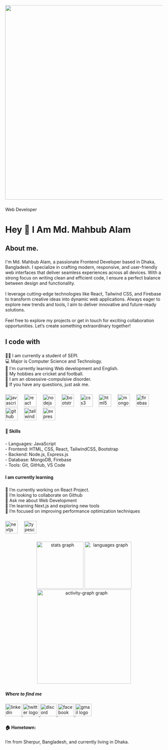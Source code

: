 <div align="center">
  <img height="620" src="https://github.com/mahbubdev1/mahbubdev1/blob/main/final-banner.png?raw=true"  />
</div>

###

<p align="left">Web Developer</p>

###

<h1 align="left">Hey 👋 I Am Md. Mahbub Alam</h1>

###

<h2 align="left">About me.</h2>

###

<p align="left">I'm Md. Mahbub Alam,  a passionate Frontend Developer based in Dhaka, Bangladesh. I specialize in crafting modern, responsive, and user-friendly web interfaces that deliver seamless experiences across all devices. With a strong focus on writing clean and efficient code, I ensure a perfect balance between design and functionality.<br><br>I leverage cutting-edge technologies like React, Tailwind CSS, and Firebase to transform creative ideas into dynamic web applications. Always eager to explore new trends and tools, I aim to deliver innovative and future-ready solutions.<br><br>Feel free to explore my projects or get in touch for exciting collaboration opportunities. Let’s create something extraordinary together!</p>

###

<h2 align="left">I code with</h2>

###

<p align="left">👨‍🏛 I am currently a student of SEPI.<br>💻 Major is Computer Science and Technology.<br>🌱 I'm currently learning Web development and English.<br>🤔 My hobbies are cricket and football.<br>💼 I am an obsessive-compulsive disorder.<br>💬 If you have any questions, just ask me.</p>

###

<div align="left">
  <img src="https://cdn.jsdelivr.net/gh/devicons/devicon/icons/javascript/javascript-original.svg" height="40" alt="javascript logo"  />
  <img width="12" />
  <img src="https://cdn.jsdelivr.net/gh/devicons/devicon/icons/react/react-original.svg" height="40" alt="react logo"  />
  <img width="12" />
  <img src="https://cdn.jsdelivr.net/gh/devicons/devicon/icons/nodejs/nodejs-original.svg" height="40" alt="nodejs logo"  />
  <img width="12" />
  <img src="https://cdn.jsdelivr.net/gh/devicons/devicon/icons/bootstrap/bootstrap-original.svg" height="40" alt="bootstrap logo"  />
  <img width="12" />
  <img src="https://cdn.jsdelivr.net/gh/devicons/devicon/icons/css3/css3-original.svg" height="40" alt="css3 logo"  />
  <img width="12" />
  <img src="https://cdn.jsdelivr.net/gh/devicons/devicon/icons/html5/html5-original.svg" height="40" alt="html5 logo"  />
  <img width="12" />
  <img src="https://cdn.jsdelivr.net/gh/devicons/devicon/icons/mongodb/mongodb-original.svg" height="40" alt="mongodb logo"  />
  <img width="12" />
  <img src="https://cdn.jsdelivr.net/gh/devicons/devicon/icons/firebase/firebase-plain.svg" height="40" alt="firebase logo"  />
  <img width="12" />
  <img src="https://cdn.jsdelivr.net/gh/devicons/devicon/icons/github/github-original.svg" height="40" alt="github logo"  />
  <img width="12" />
  <img src="https://cdn.jsdelivr.net/gh/devicons/devicon/icons/tailwindcss/tailwindcss-original-wordmark.svg" height="40" alt="tailwindcss logo"  />
  <img width="12" />
  <img src="https://cdn.jsdelivr.net/gh/devicons/devicon/icons/express/express-original.svg" height="40" alt="express logo"  />
</div>

###

<h4 align="left">🔧 Skills</h4>

###

<p align="left">- Languages: JavaScript<br>- Frontend: HTML, CSS, React, TailwindCSS, Bootstrap<br>- Backend: Node.js, Express.js<br>- Database: MongoDB, Firebase<br>- Tools: Git, GitHub, VS Code</p>

###

<h4 align="left">I am currently learning</h4>

###

<p align="left">🔭 I’m currently working on React Project.<br>👯 I’m looking to collaborate on Github<br>💬 Ask me about Web Development<br>🌱 I’m learning Next.js and exploring new tools<br>🚀 I’m focused on improving performance optimization techniques</p>

###

<div align="left">
  <img src="https://img.shields.io/badge/Next.js-000000?logo=nextdotjs&logoColor=white&style=for-the-badge" height="40" alt="nextjs logo"  />
  <img width="12" />
  <img src="https://img.shields.io/badge/TypeScript-3178C6?logo=typescript&logoColor=white&style=for-the-badge" height="40" alt="typescript logo"  />
</div>

###

<div align="center">
  <img src="https://github-readme-stats.vercel.app/api?username=mahbubdev1&hide_title=false&hide_rank=false&show_icons=true&include_all_commits=true&count_private=true&disable_animations=false&theme=dracula&locale=en&hide_border=false&order=1" height="150" alt="stats graph"  />
  <img src="https://github-readme-stats.vercel.app/api/top-langs?username=mahbubdev1&locale=en&hide_title=false&layout=compact&card_width=320&langs_count=5&theme=dracula&hide_border=false&order=2" height="150" alt="languages graph"  />
  <img src="https://github-readme-activity-graph.vercel.app/graph?username=mahbubdev1&radius=16&theme=react&area=true&order=5" height="300" alt="activity-graph graph"  />
</div>

###

<h5 align="left"></h5>

###

<h5 align="left">Where to find me</h5>

###

<div align="left">
  <a href="https://www.linkedin.com/in/mdmahbubalamantor" target="_blank">
    <img src="https://raw.githubusercontent.com/maurodesouza/profile-readme-generator/master/src/assets/icons/social/linkedin/default.svg" width="52" height="40" alt="linkedin logo"  />
  </a>
  <a href="https://x.com/mahbub8340" target="_blank">
    <img src="https://raw.githubusercontent.com/maurodesouza/profile-readme-generator/master/src/assets/icons/social/twitter/default.svg" width="52" height="40" alt="twitter logo"  />
  </a>
  <a href="https://discord.com/mahbub0279" target="_blank">
    <img src="https://raw.githubusercontent.com/maurodesouza/profile-readme-generator/master/src/assets/icons/social/discord/default.svg" width="52" height="40" alt="discord logo"  />
  </a>
  <a href="https://www.facebook.com/mahabub.bsc.7" target="_blank">
    <img src="https://raw.githubusercontent.com/maurodesouza/profile-readme-generator/master/src/assets/icons/social/facebook/default.svg" width="52" height="40" alt="facebook logo"  />
  </a>
  <a href="https://mail.google.com" target="_blank">
    <img src="https://raw.githubusercontent.com/maurodesouza/profile-readme-generator/master/src/assets/icons/social/gmail/default.svg" width="52" height="40" alt="gmail logo"  />
  </a>
</div>

###

<h4 align="left">🏠 Hometown:</h4>

###

<p align="left">I’m from Sherpur, Bangladesh, and currently living in Dhaka.</p>

###
